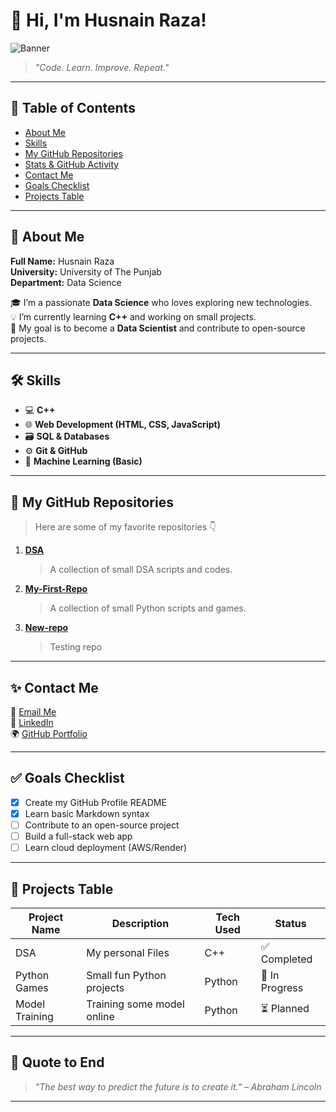 # 🌟 Hi, I'm Husnain Raza!
![Banner](https://media.giphy.com/media/qgQUggAC3Pfv687qPC/giphy.gif)

> *"Code. Learn. Improve. Repeat."*  

---

## 🧭 Table of Contents
- [About Me](#-about-me)
- [Skills](#%EF%B8%8F-skills)
- [My GitHub Repositories](#-my-github-repositories)
- [Stats & GitHub Activity](#-stats--github-activity)
- [Contact Me](#-contact-me)
- [Goals Checklist](#-goals-checklist)
- [Projects Table](#-projects-table)

---

## 🧭 About Me

**Full Name:** Husnain Raza  
**University:** University of The Punjab   
**Department:** Data Science 

🎓 I’m a passionate **Data Science** who loves exploring new technologies.  
💡 I’m currently learning **C++** and working on small projects.  
🚀 My goal is to become a **Data Scientist** and contribute to open-source projects.  

---

## 🛠️ Skills

- 💻 **C++**
- 🌐 **Web Development (HTML, CSS, JavaScript)**
- 🗃️ **SQL & Databases**
- ⚙️ **Git & GitHub**
- 🤖 **Machine Learning (Basic)**

---

## 📂 My GitHub Repositories

> Here are some of my favorite repositories 👇

1. [**DSA**](https://github.com/husnain3233/DSA)  
   > A collection of small DSA scripts and codes.  

2. [**My-First-Repo**](https://github.com/husnain3233/myfirstrepo)  
   > A collection of small Python scripts and games.  

3. [**New-repo**](https://github.com/husnain3233/new-repo)  
   > Testing repo  

---

## ✨ Contact Me

📧 [Email Me](mailto:chhusnain3233@gmail.com)  
🔗 [LinkedIn](https://www.linkedin.com/in/husnain-raza-436265385?utm_source=share&utm_campaign=share_via&utm_content=profile&utm_medium=android_app)  
🌍 [GitHub Portfolio](https://github.com/husnain3233)

---

## ✅ Goals Checklist

- [x] Create my GitHub Profile README  
- [x] Learn basic Markdown syntax  
- [ ] Contribute to an open-source project  
- [ ] Build a full-stack web app  
- [ ] Learn cloud deployment (AWS/Render)

---

## 🧭 Projects Table

| Project Name | Description | Tech Used | Status |
|---------------|-------------|------------|---------|
| DSA | My personal Files | C++ | ✅ Completed |
| Python Games | Small fun Python projects | Python | 🔄 In Progress |
| Model Training | Training some model online | Python | ⏳ Planned |

---

## 💬 Quote to End

> *"The best way to predict the future is to create it." – Abraham Lincoln*

---


